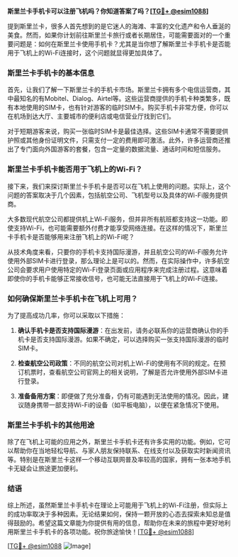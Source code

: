 **斯里兰卡手机卡可以注册飞机吗？你知道答案了吗？[[TG💪+ @esim1088](https://t.me/s/esim1088)]**

提到斯里兰卡，很多人首先想到的是它迷人的海滩、丰富的文化遗产和令人垂涎的美食。然而，如果你计划前往斯里兰卡旅行或者长期居住，可能需要面对的一个重要问题是：如何在斯里兰卡使用手机卡？尤其是当你想了解斯里兰卡手机卡是否能用于飞机上的Wi-Fi连接时，这个问题就显得更加具体了。

### 斯里兰卡手机卡的基本信息

首先，让我们了解一下斯里兰卡的手机卡市场。斯里兰卡拥有多个电信运营商，其中最知名的有Mobitel、Dialog、Airtel等。这些运营商提供的手机卡种类繁多，既有本地使用的SIM卡，也有针对游客的临时SIM卡。购买手机卡非常方便，你可以在机场到达大厅、主要城市的便利店或电信营业厅找到它们。

对于短期游客来说，购买一张临时SIM卡是最佳选择。这些SIM卡通常不需要提供护照或其他身份证明文件，只需支付一定的费用即可激活。此外，许多运营商还推出了专门面向外国游客的套餐，包含一定量的数据流量、通话时间和短信服务。

### 斯里兰卡手机卡能否用于飞机上的Wi-Fi？

接下来，我们来探讨斯里兰卡手机卡是否可以在飞机上使用的问题。实际上，这个问题的答案取决于几个因素，包括航空公司、飞机型号以及具体的Wi-Fi服务提供商。

大多数现代航空公司都提供机上Wi-Fi服务，但并非所有航班都支持这一功能。即使支持Wi-Fi，也可能需要额外付费才能享受网络连接。在这样的情况下，斯里兰卡手机卡是否能够用来注册飞机上的Wi-Fi呢？

从技术角度来看，只要你的手机卡支持国际漫游，并且航空公司的Wi-Fi服务允许使用外部SIM卡进行登录，那么理论上是可以的。然而，在实际操作中，许多航空公司会要求用户使用特定的Wi-Fi登录页面或应用程序来完成注册过程。这意味着即使你的手机卡能够正常接收信号，也可能无法直接用于飞机上的Wi-Fi连接。

### 如何确保斯里兰卡手机卡在飞机上可用？

为了提高成功几率，你可以采取以下措施：

1. **确认手机卡是否支持国际漫游**：在出发前，请务必联系你的运营商确认你的手机卡是否支持国际漫游。如果不确定，可以选择购买一张支持国际漫游的临时SIM卡。
   
2. **检查航空公司政策**：不同的航空公司对机上Wi-Fi的使用有不同的规定。在预订机票时，查看航空公司官网上的相关说明，了解是否允许使用外部SIM卡进行登录。

3. **准备备用方案**：即便做了充分准备，仍有可能遇到无法使用的情况。因此，建议随身携带一部支持Wi-Fi的设备（如平板电脑），以便在紧急情况下使用。

### 斯里兰卡手机卡的其他用途

除了在飞机上可能的应用之外，斯里兰卡手机卡还有许多实用的功能。例如，它可以帮助你在当地轻松导航、与家人朋友保持联系、在线支付以及获取实时新闻资讯等。特别是在斯里兰卡这样一个移动互联网普及率较高的国家，拥有一张本地手机卡无疑会让旅途更加便利。

### 结语

综上所述，虽然斯里兰卡手机卡在理论上可能用于飞机上的Wi-Fi注册，但实际上的成功率取决于多种因素。无论结果如何，保持一颗开放的心态去探索未知总是值得鼓励的。希望这篇文章能为你提供有用的信息，帮助你在未来的旅程中更好地利用斯里兰卡手机卡的各项功能。祝你旅途愉快！[[TG💪+ @esim1088](https://t.me/s/esim1088)] 

[[TG💪+ @esim1088](https://t.me/s/esim1088) ![Image](https://i.postimg.cc/4NQfJmqS/Snipaste-2025-05-13-00-14-12.png)]